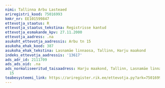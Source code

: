 ```yaml
---
nimi: Tallinna Arbu Lasteaed
ariregistri_kood: 75016993
kmkr_nr: EE101599847
ettevotja_staatus: R
ettevotja_staatus_tekstina: Registrisse kantud
ettevotja_esmakande_kpv: 27.11.2000
ettevotja_aadress: .na
asukoht_ettevotja_aadressis: Arbu tn 15
asukoha_ehak_kood: 387
asukoha_ehak_tekstina: Lasnamäe linnaosa, Tallinn, Harju maakond
indeks_ettevotja_aadressis: '13617'
ads_adr_id: 2111709
ads_ads_oid: .na
ads_normaliseeritud_taisaadress: Harju maakond, Tallinn, Lasnamäe linnaosa, Arbu tn
  15
teabesysteemi_link: https://ariregister.rik.ee/ettevotja.py?ark=75016993&ref=rekvisiidid
---
```

